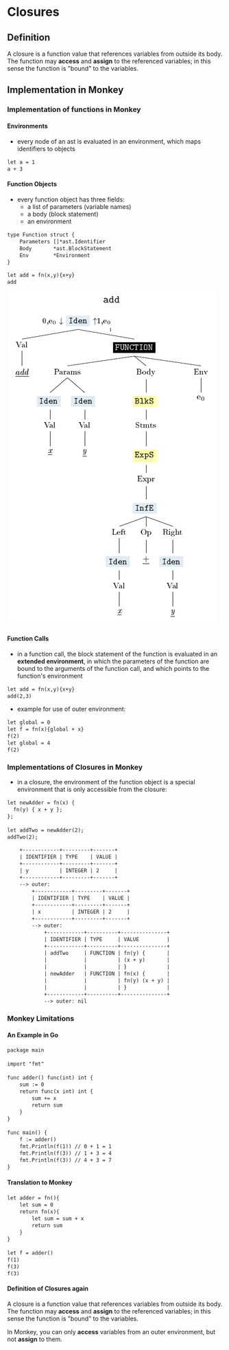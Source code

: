 

# Closures

## Definition

A closure is a function value that references variables from outside its body. The function may **access** and **assign** to the referenced variables; in this sense the function is "bound" to the variables. 

## Implementation in Monkey 

### Implementation of functions in Monkey

#### Environments

- every node of an ast is evaluated in an environment, which maps identifiers to objects

```
let a = 1
a + 3 
```
#### Function Objects

- every function object has three fields:
  - a list of parameters (variable names)
  - a body (block statement)
  - an environment

```golang 
type Function struct {
	Parameters []*ast.Identifier
	Body       *ast.BlockStatement
	Env        *Environment
}
```
```
let add = fn(x,y){x+y}
add
```

![](add.png)

#### Function Calls 

- in a function call, the block statement of the function is evaluated in an **extended environment**, in which the parameters of the function are bound to the arguments of the function call, and which points to the function's environment 

```
let add = fn(x,y){x+y}
add(2,3)
```


- example for use of outer environment:

```
let global = 0
let f = fn(x){global + x}
f(2)
let global = 4
f(2)
```

### Implementations of Closures in Monkey 
- in a closure, the environment of the function object is a special environment that is only accessible from the closure:

```
let newAdder = fn(x) {
  fn(y) { x + y };
};

let addTwo = newAdder(2);
addTwo(2); 
```

```
    +------------+---------+-------+
    | IDENTIFIER | TYPE    | VALUE |
    +------------+---------+-------+
    | y          | INTEGER | 2     |
    +------------+---------+-------+
    --> outer: 
        +------------+---------+-------+
        | IDENTIFIER | TYPE    | VALUE |
        +------------+---------+-------+
        | x          | INTEGER | 2     |
        +------------+---------+-------+
        --> outer: 
            +------------+----------+---------------+
            | IDENTIFIER | TYPE     | VALUE         |
            +------------+----------+---------------+
            | addTwo     | FUNCTION | fn(y) {       |
            |            |          | (x + y)       |
            |            |          | }             |
            | newAdder   | FUNCTION | fn(x) {       |
            |            |          | fn(y) (x + y) |
            |            |          | }             |
            +------------+----------+---------------+
            --> outer: nil
```


### Monkey Limitations

#### An Example in Go

```golang 
package main

import "fmt"

func adder() func(int) int {
	sum := 0
	return func(x int) int {
		sum += x
		return sum
	}
}

func main() {
	f := adder()
	fmt.Println(f(1)) // 0 + 1 = 1
	fmt.Println(f(3)) // 1 + 3 = 4
	fmt.Println(f(3)) // 4 + 3 = 7
}
```

#### Translation to Monkey

```
let adder = fn(){
    let sum = 0
    return fn(x){
        let sum = sum + x
        return sum
    }
}

let f = adder()
f(1)
f(3)
f(3)
```

#### Definition of Closures again

A closure is a function value that references variables from outside its body. The function may **access** and **assign** to the referenced variables; in this sense the function is "bound" to the variables. 

In Monkey, you can only **access** variables from an outer environment, but not **assign** to them. 



